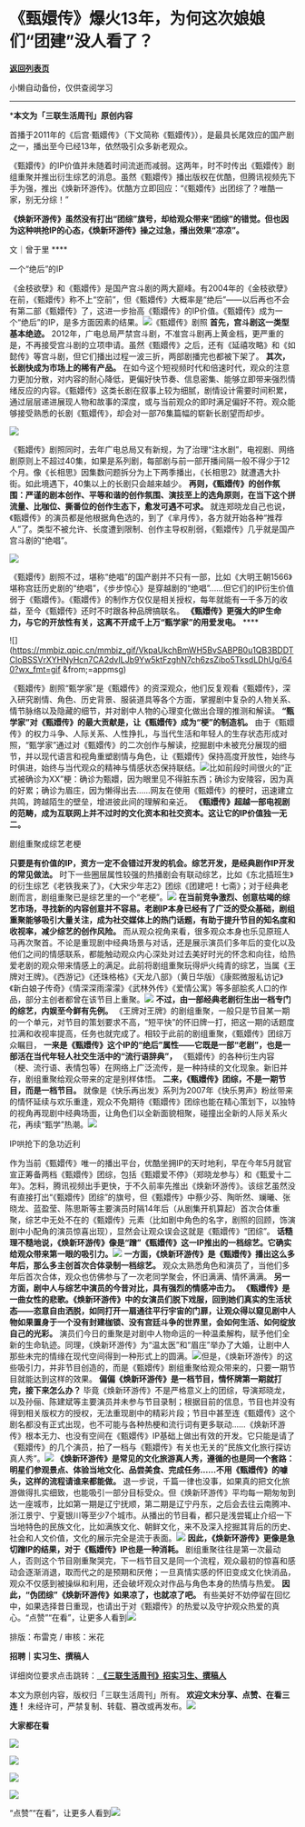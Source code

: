 # 《甄嬛传》爆火13年，为何这次娘娘们“团建”没人看了？

[**返回列表页**](/gzh/三联生活周刊)

小懒自动备份，仅供查阅学习

****

***本文为「三联生活周刊」原创内容**

  
  

首播于2011年的《后宫·甄嬛传》（下文简称《甄嬛传》），是最具长尾效应的国产剧之一，播出至今已经13年，依然吸引众多新老观众。

  

《甄嬛传》的IP价值并未随着时间流逝而减弱。这两年，时不时传出《甄嬛传》剧组重聚并推出衍生综艺的消息。虽然《甄嬛传》播出版权在优酷，但腾讯视频先下手为强，推出《焕新环游传》。优酷方立即回应：“《甄嬛传》出团综了？唯酷一家，别无分综！”

  

 **《焕新环游传》虽然没有打出“团综”旗号，却给观众带来“团综”的错觉。但也因为这种哄抢IP的心态，《焕新环游传》操之过急，播出效果“凉凉”。**

  
  
文｜曾于里 ****

一个“绝后”的IP

《金枝欲孽》和《甄嬛传》是国产宫斗剧的两大巅峰。有2004年的《金枝欲孽》在前，《甄嬛传》称不上“空前”，但《甄嬛传》大概率是“绝后”——以后再也不会有第二部《甄嬛传》了，这进一步抬高《甄嬛传》的IP价值。《甄嬛传》成为一个“绝后”的IP，是多方面因素的结果。![](https://mmbiz.qpic.cn/mmbiz_jpg/c2Sib3Mp7pOOscRuZrCibCxsE1u7UtPialkmWicEHrG3ZK1KcNzyFdRLU1ibWibuGcxDVibnQCibciaBUMgDsOMdeTk9BDg/640?wx_fmt=jpeg)《甄嬛传》剧照
**首先，宫斗剧这一类型基本绝迹。**
2012年，广电总局严禁宫斗剧，不准宫斗剧再上黄金档，更严重的是，不再接受宫斗剧的立项申请。虽然《甄嬛传》之后，还有《延禧攻略》和《如懿传》等宫斗剧，但它们播出过程一波三折，两部剧播完也都被下架了。
**其次，长剧快成为市场上的稀有产品。**
在如今这个短视频时代和倍速时代，观众的注意力更加分散，对内容的耐心降低，更偏好快节奏、信息密集、能够立即带来强烈情绪反应的内容。《甄嬛传》这类长剧在叙事上较为细腻，剧情设计需要时间积累，通过层层递进展现人物和故事的深度，或与当前观众的即时满足偏好不符。观众能够接受熟悉的长剧《甄嬛传》，却会对一部76集篇幅的崭新长剧望而却步。

![](https://mmbiz.qpic.cn/mmbiz_gif/VkpaUkchBmWH5BvSABPB0u1QB3BDDTCIVxWZ0Z9rTOEGcIvODYeJomGqdICicXMzupQMXEFQiccF78ZUYabO1yzg/640?wx_fmt=gif&from;=appmsg)

《甄嬛传》剧照同时，去年广电总局又有新规，为了治理“注水剧”，电视剧、网络剧原则上不超过40集，如果是系列剧，每部剧与前一部开播间隔一般不得少于12个月。像《长相思》因集数问题拆分为上下两季播出，《长相思2》就遭遇大扑街。如此境遇下，40集以上的长剧只会越来越少。
**再则，《甄嬛传》的创作氛围：严谨的剧本创作、平等和谐的创作氛围、演技至上的选角原则，在当下这个拼流量、比咖位、撕番位的创作生态下，愈发可遇不可求。**
就连郑晓龙自己也说，《甄嬛传》的演员都是他根据角色选的，到了《芈月传》，各方就开始各种“推荐人”了。类型不被允许、长度遭到限制、创作主导权削弱，《甄嬛传》几乎就是国产宫斗剧的“绝唱”。

![](https://mmbiz.qpic.cn/mmbiz_gif/VkpaUkchBmWH5BvSABPB0u1QB3BDDTCIcletYBnXovTMIxLeSJnZIWITRxSdichBOcHgzkGHpbmDQoIkSOz6bwA/640?wx_fmt=gif&from;=appmsg)

《甄嬛传》剧照不过，堪称“绝唱”的国产剧并不只有一部，比如《大明王朝1566》堪称宫廷历史剧的“绝唱”，《步步惊心》是穿越剧的“绝唱”……但它们的IP衍生价值弱于《甄嬛传》。《甄嬛传》的制作方仅仅是相关授权，每年就能有一千多万的收益，至今《甄嬛传》还时不时跟各种品牌搞联名。
**《甄嬛传》更强大的IP生命力，与它的开放性有关，这离不开成千上万“甄学家”的用爱发电。** ****

![](https://mmbiz.qpic.cn/mmbiz_gif/VkpaUkchBmWH5BvSABPB0u1QB3BDDTCIoBSSVrXYHNyHcn7CA2dvILJb9Yw5ktFzghN7ch6zsZibo5TksdLDhUg/640?wx_fmt=gif
&from;=appmsg)

《甄嬛传》剧照“甄学家”是《甄嬛传》的资深观众，他们反复观看《甄嬛传》，深入研究剧情、角色、历史背景、服装道具等各个方面，掌握剧中复杂的人物关系、情节脉络以及隐藏的细节，并对剧中人物的心理变化做出合理的推测和解读。
**“甄学家”对《甄嬛传》的最大贡献是，让《甄嬛传》成为“梗”的制造机。**
由于《甄嬛传》的权力斗争、人际关系、人性挣扎，与当代生活和年轻人的生存状态形成对照，“甄学家”通过对《甄嬛传》的二次创作与解读，挖掘剧中未被充分展现的细节，并以现代语言和视角重塑剧情与角色，让《甄嬛传》保持高度开放性，始终与时俱进，始终与当代观众的精神与情感状态保持联结。![](https://mmbiz.qpic.cn/mmbiz_png/VkpaUkchBmWH5BvSABPB0u1QB3BDDTCII5s4AOuaNRfk3P3bxhgHaSNVqAjL350kSZ0p5wx0SxI8tmSaXbh30g/640?wx_fmt=png&from;=appmsg)比如前段时间很火的“正式被确诊为XX”梗：确诊为甄嬛，因为眼里见不得脏东西；确诊为安陵容，因为真的好累；确诊为眉庄，因为懒得出去……网友在使用《甄嬛传》的梗时，迅速建立共鸣，跨越陌生的壁垒，增进彼此间的理解和亲近。
**《甄嬛传》超越一部电视剧的范畴，成为互联网上并不过时的文化资本和社交资本。这让它的IP价值独一无二。**

剧组重聚成综艺老梗

 **只要是有价值的IP，资方一定不会错过开发的机会。综艺开发，是经典剧作IP开发的常见做法。**
时下一些圈层属性较强的热播剧会有联动综艺，比如《东北插班生》的衍生综艺《老铁我来了》，《大宋少年志2》团综《团建吧！七斋》；对于经典老剧而言，剧组重聚已是综艺里的一个“老梗”。![](https://mmbiz.qpic.cn/mmbiz_gif/VkpaUkchBmWH5BvSABPB0u1QB3BDDTCI8Nd8ACISuxJ0Kj7icCuTibbPJr5h4TqU0vybzfXTLSMdqluBA4KqsuIA/640?wx_fmt=gif&from;=appmsg)
**在当前竞争激烈、创意枯竭的综艺市场，寻找新的内容创意并不容易。老剧IP本身已经有了广泛的受众基础，剧组重聚能够吸引大量关注，成为社交媒体上的热门话题，有助于提升节目的知名度和收视率，减少综艺的创作风险。**
而从观众视角来看，很多观众本身也乐见原班人马再次聚首。不论是重现剧中经典场景与对话，还是展示演员们多年后的变化以及他们之间的情感联系，都能触动观众内心深处对过去美好时光的怀念和向往，给热爱老剧的观众带来情感上的满足。此前将剧组重聚玩得炉火纯青的综艺，当属《王牌对王牌》。《西游记》《还珠格格》《天龙八部》（黄日华版）《康熙微服私访记》《新白娘子传奇》《情深深雨濛濛》《武林外传》《爱情公寓》等多部脍炙人口的作品，部分主创者都曾在该节目上重聚。![](https://mmbiz.qpic.cn/mmbiz_gif/VkpaUkchBmWH5BvSABPB0u1QB3BDDTCITiaKATAt5E0TTZ8UVicJQkaqU8fZos7HFLiaaPcfdPj1YZgclKpSkyQsA/640?wx_fmt=gif&from;=appmsg)
**不过，由一部经典老剧衍生出一档专门的综艺，内娱至今鲜有先例。**
《王牌对王牌》的剧组重聚，一般只是节目某一期的一个单元，对节目的策划要求不高，“短平快”的怀旧牌一打，把这一期的话题度拉满和收视率提高，任务也就完成了。相较于此前的剧组重聚，《甄嬛传》团综万众瞩目，
**一来是《甄嬛传》这个IP的“绝后”属性——它既是一部“老剧”，也是一部活在当代年轻人社交生活中的“流行语辞典”，**
《甄嬛传》的各种衍生内容（梗、流行语、表情包等）在网络上广泛流传，是一种持续的文化现象。新旧并存，剧组重聚给观众带来的定是别样体悟。
**二来，《甄嬛传》团综，不是一期节目，而是一档节目。**
就像是《快乐再出发》系列为2007年《快乐男声》粉丝带来的情怀延续与欢乐重逢，观众不免期待《甄嬛传》团综也能在精心策划下，以独特的视角再现剧中经典场面，让角色们以全新面貌相聚，碰撞出全新的人际关系火花，再续“甄学”热潮。![](https://mmbiz.qpic.cn/mmbiz_jpg/VkpaUkchBmWH5BvSABPB0u1QB3BDDTCIOJEfpEtslIDaCGm4BcHCRmzPOZqNbpxOjtzY1uMsmI55nIib1S8R56w/640?wx_fmt=jpeg&from;=appmsg)

IP哄抢下的急功近利

作为当前《甄嬛传》唯一的播出平台，优酷坐拥IP的天时地利，早在今年5月就官宣正筹备两档《甄嬛传》团综，包括《甄嬛爱不停》（郑晓龙参与）和《甄爱十二年》。怎料，腾讯视频出手更快，于不久前率先推出《焕新环游传》。该综艺虽然没有直接打出“《甄嬛传》团综”的旗号，但《甄嬛传》中蔡少芬、陶昕然、斓曦、张晓龙、蓝盈莹、陈思斯等主要演员时隔14年后（从剧集开机算起）首次合体重聚，综艺中无处不在的《甄嬛传》元素（比如剧中角色的名字，剧照的回顾，饰演剧中小配角的演员惊喜出现），显然会让观众误会这就是《甄嬛传》“团综”。
**话糙理不糙地说，《焕新环游传》像是“蹭”《甄嬛传》这一IP推出的一档综艺。它确实给观众带来第一眼的吸引力。**![](https://mmbiz.qpic.cn/mmbiz_png/VkpaUkchBmWH5BvSABPB0u1QB3BDDTCIFpcNFodOdOzXicYDicia3Hl9wRmrqEHMqvj0ySCK4yvUqV1pYZAnfJvtA/640?wx_fmt=png&from;=appmsg)
**一方面，《焕新环游传》是《甄嬛传》播出这么多年后，那么多主创首次合体录制一档综艺。**
观众太熟悉角色和演员了，当他们多年后首次合体，观众也仿佛参与了一次老同学聚会，怀旧满满、情怀满满。
**另一方面，剧中人与综艺中演员的今昔对比，具有强烈的情感冲击力。**
**《甄嬛传》是一曲女性的悲歌。《焕新环游传》中的女演员们脱下戏服，回到她们真实的生活状态——恣意自由洒脱，如同打开一扇通往平行宇宙的门扉，让观众得以窥见剧中人物如果置身于一个没有封建枷锁、没有宫廷斗争的世界里，会如何生活、如何绽放自己的光彩。**
演员们今日的重聚是对剧中人物命运的一种温柔解构，赋予他们全新的生命轨迹。同理，《焕新环游传》为“温太医”和“眉庄”举办了大婚，让剧中人那些未完的情缘在现代空间得到一种形式上的圆满。![](https://mmbiz.qpic.cn/mmbiz_jpg/VkpaUkchBmWH5BvSABPB0u1QB3BDDTCIduxdicwmdqCVSKkSMHfIV6NDiaArtjyicgAicUUrMMo7VZKv2O6pJ7Igtw/640?wx_fmt=jpeg&from;=appmsg)但是，《焕新环游传》的这些吸引力，并非节目创造的，而是《甄嬛传》剧组重聚给观众带来的，只要一期节目就能达到这样的效果。
**偏偏《焕新环游传》是一档节目，情怀牌第一期就打完，接下来怎么办？**
毕竟《焕新环游传》不是严格意义上的团综，导演郑晓龙，以及孙俪、陈建斌等主要演员并未参与节目录制；根据目前的信息，节目也并没有得到相关版权方的授权，无法重现剧中的精彩片段；节目中甚至连《甄嬛传》这个剧名都没有正式出现，也不可能与各种热梗和流行词有更多联动……《焕新环游传》根本无力、也没有空间在《甄嬛传》IP基础上做出有效的开发。它只能是请了《甄嬛传》的几个演员，拍了一档与《甄嬛传》有关也无关的“民族文化旅行探访真人秀”。![](https://mmbiz.qpic.cn/mmbiz_gif/VkpaUkchBmWH5BvSABPB0u1QB3BDDTCI2VX8x4xlx6VuXeLRaIqDT2p15CWlbOthjOYXURpCVia54nwd4ibSnrZA/640?wx_fmt=gif&from;=appmsg)
**《焕新环游传》是常见的文化旅游真人秀，遵循的也是同一个套路：明星们参观景点、体验当地文化、品尝美食、完成任务……不用《甄嬛传》的噱头，这样的流程请谁来都能做。**
退一步说，千篇一律也没事，如果真的把文化旅游做得扎实细致，也能吸引一部分目标受众。但《焕新环游传》平均每一期匆匆到达一座城市，比如第一期是辽宁抚顺，第二期是辽宁丹东，之后会去往云南腾冲、浙江景宁、宁夏银川等至少7个城市。从播出的节目看，都只是浅尝辄止介绍一下当地特色的民族文化，比如满族文化、朝鲜文化，来不及深入挖掘其背后的历史、社会和人文价值，文化的展示完全是流于表面。![](https://mmbiz.qpic.cn/mmbiz_gif/VkpaUkchBmWH5BvSABPB0u1QB3BDDTCIWnou4YJfFU5nURuevr7hPXyqasOsm2iaCeib8BlXzp44OPKPib1VibVXDA/640?wx_fmt=gif&from;=appmsg)
**因此，《焕新环游传》更像是急切蹭IP的结果，对于《甄嬛传》IP也是一种消耗。**
剧组重聚往往是第一次最动人，否则这个节目刚重聚哭完，下一档节目又是同一个流程，观众最初的惊喜和感动会逐渐消退，取而代之的是预期和厌倦；一旦真情实感的怀旧变成文化快消品，观众不仅感到被操纵和利用，还会破坏观众对作品与角色本身的热情与热爱。
**因此，“伪团综”《焕新环游传》如果凉了，也就凉了吧。**
有些美好不妨停留在回忆中，如果选择昔日重现，也请出于对《甄嬛传》的热爱以及守护观众热爱的真心。“点赞”“在看”，让更多人看到![](https://mmbiz.qpic.cn/mmbiz_gif/c2Sib3Mp7pON9hkSZwdTibRHNZSMPyiapUCHJwlyoZVBC3SfmPmF0VKjkm3NiaToQloHFJ6icyicqZnqgXp6pSQJt5gg/640?wx_fmt=gif&wxfrom;=5&wx;_lazy=1&tp;=wxpic)  
  
  
  
  
  

排版：布雷克 / 审核：米花

  
 **招聘｜实习生、撰稿人**  

详细岗位要求点击跳转：[
**《三联生活周刊》招实习生、撰稿人**](http://mp.weixin.qq.com/s?__biz=MTc5MTU3NTYyMQ==&mid=2651136871&idx=3&sn=f1c0777fe9d31881e5dfca68ebc2937f&chksm=5907324d6e70bb5b3546dfe1c7b31b5fe05664bebbf36356ba9a1a352e0678444cad62875ad4&scene=21#wechat_redirect)

本文为原创内容，版权归「三联生活周刊」所有。 **欢迎文末分享、点赞、在看三连！**
未经许可，严禁复制、转载、篡改或再发布。![](https://mmbiz.qpic.cn/sz_mmbiz_png/Gg7Qtoh7Aic9ZTmAdCc80b4nD7xicgPt863QWU7oNswDx19XrjfTtSl8QwatY2EEZGuNd1WRRiapDZjcDhTnNYmBg/640?wx_fmt=other&wxfrom;=5&wx;_lazy=1&wx;_co=1&retryload;=1&tp;=webp)

 **大家都在看**

  

[![](https://mmbiz.qpic.cn/mmbiz_jpg/c2Sib3Mp7pONpdFrunWdJia5mb5KiaM0SOPpwHOqvabGZOlDvia7pBlQdYtSfRrHuR9XuTJ47x8h3k82ibV0ZKoXFJw/640?wx_fmt=jpeg&from;=appmsg&wxfrom;=5&wx;_lazy=1&wx;_co=1&tp;=wxpic)](http://mp.weixin.qq.com/s?__biz=MTc5MTU3NTYyMQ==&mid=2651405557&idx=1&sn=123637628263b96b1e351806b7652621&chksm=590b2ddf6e7ca4c9f48e32c67f54d184c3b4bed1d19138dd7226984b54377821069b003b49b6&scene=21#wechat_redirect)

[![](https://mmbiz.qpic.cn/mmbiz_jpg/c2Sib3Mp7pONpdFrunWdJia5mb5KiaM0SOPNbvu8FItnIx1WBKllh4r5pdRZIiam7AFzJ7XhjT8WmAuH6Suxe62Xgg/640?wx_fmt=jpeg&wxfrom;=5&wx;_lazy=1&wx;_co=1&tp;=wxpic)](http://mp.weixin.qq.com/s?__biz=MTc5MTU3NTYyMQ==&mid=2651405455&idx=1&sn=c2ed3d59c699c2af60e8264aa32f0e68&chksm=590b2da56e7ca4b30176aec88728cd02fff90f567566249b945e1bd35141a1ebb9be381d8961&scene=21#wechat_redirect)  

![](https://mmbiz.qpic.cn/sz_mmbiz_png/Gg7Qtoh7Aic9ZTmAdCc80b4nD7xicgPt86k1kgpU51hWCHjV92ryhVW35PLCvLhxLw9XDhXjgeDyZhHSx5EbRcfg/640?wx_fmt=other&wxfrom;=5&wx;_lazy=1&wx;_co=1&retryload;=1&tp;=webp)

  
[![](https://mmbiz.qpic.cn/mmbiz_png/EOuQaibPCVLyVdaUvpmv4v2HmrwqyLyb0gxvS8Tl2nYAWb9YxK1sbZ7SicW9lgiapExHvz3nrn2p9DDOKkicXpgJLg/640?wx_fmt=png&from;=appmsg&wxfrom;=5&wx;_lazy=1&wx;_co=1&tp;=wxpic)]()  
  
“点赞”“在看”，让更多人看到![](https://mmbiz.qpic.cn/mmbiz_gif/c2Sib3Mp7pON9hkSZwdTibRHNZSMPyiapUCHJwlyoZVBC3SfmPmF0VKjkm3NiaToQloHFJ6icyicqZnqgXp6pSQJt5gg/640?wx_fmt=gif&from;=appmsg&wxfrom;=5&wx;_lazy=1&tp;=wxpic)

